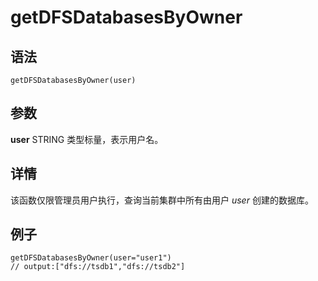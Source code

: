 # getDFSDatabasesByOwner

## 语法

`getDFSDatabasesByOwner(user)`

## 参数

**user** STRING 类型标量，表示用户名。

## 详情

该函数仅限管理员用户执行，查询当前集群中所有由用户 *user* 创建的数据库。

## 例子

```
getDFSDatabasesByOwner(user="user1")
// output:["dfs://tsdb1","dfs://tsdb2"]
```

